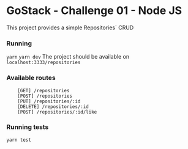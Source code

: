 # GoStack - Challenge 01 - Node JS

This project provides a simple Repositories` CRUD

### Running

`yarn`
`yarn dev`
The project should be available on `localhost:3333/repositories`

### Available routes

```
    [GET] /repositories
    [POST] /repositories
    [PUT] /repositories/:id
    [DELETE] /repositories/:id
    [POST] /repositories/:id/like
```

### Running tests

`yarn test`
